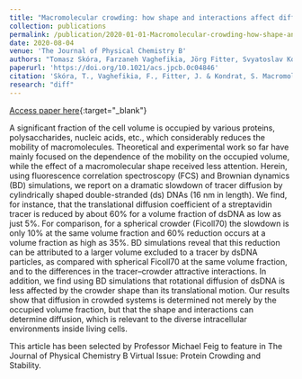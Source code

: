 ```yaml
---
title: "Macromolecular crowding: how shape and interactions affect diffusion"
collection: publications
permalink: /publication/2020-01-01-Macromolecular-crowding-how-shape-and-interactions-affect-diffusion
date: 2020-08-04
venue: 'The Journal of Physical Chemistry B'
authors: "Tomasz Skóra, Farzaneh Vaghefikia, Jörg Fitter, Svyatoslav Kondrat"
paperurl: 'https://doi.org/10.1021/acs.jpcb.0c04846'
citation: 'Skóra, T., Vaghefikia, F., Fitter, J. & Kondrat, S. Macromolecular crowding: how shape and interactions affect diffusion. The Journal of Physical Chemistry B 124, 7537–7543 (2020)'
research: "diff"
---
```

[Access paper here](https://doi.org/10.1021/acs.jpcb.0c04846){:target="_blank"}

A significant fraction of the cell volume is occupied by various proteins, polysaccharides, nucleic acids, etc., which considerably reduces the mobility of macromolecules. Theoretical and experimental work so far have mainly focused on the dependence of the mobility on the occupied volume, while the effect of a macromolecular shape received less attention. Herein, using fluorescence correlation spectroscopy (FCS) and Brownian dynamics (BD) simulations, we report on a dramatic slowdown of tracer diffusion by cylindrically shaped double-stranded (ds) DNAs (16 nm in length). We find, for instance, that the translational diffusion coefficient of a streptavidin tracer is reduced by about 60% for a volume fraction of dsDNA as low as just 5%. For comparison, for a spherical crowder (Ficoll70) the slowdown is only 10% at the same volume fraction and 60% reduction occurs at a volume fraction as high as 35%. BD simulations reveal that this reduction can be attributed to a larger volume excluded to a tracer by dsDNA particles, as compared with spherical Ficoll70 at the same volume fraction, and to the differences in the tracer–crowder attractive interactions. In addition, we find using BD simulations that rotational diffusion of dsDNA is less affected by the crowder shape than its translational motion. Our results show that diffusion in crowded systems is determined not merely by the occupied volume fraction, but that the shape and interactions can determine diffusion, which is relevant to the diverse intracellular environments inside living cells.

This article has been selected by Professor Michael Feig to feature in The Journal of Physical Chemistry B Virtual Issue: Protein Crowding and Stability.
